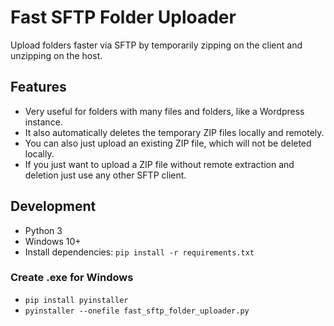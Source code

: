 # Fast SFTP Folder Uploader

Upload folders faster via SFTP by temporarily zipping on the client and unzipping on the host.

## Features

- Very useful for folders with many files and folders, like a Wordpress instance.
- It also automatically deletes the temporary ZIP files locally and remotely.
- You can also just upload an existing ZIP file, which will not be deleted locally.
- If you just want to upload a ZIP file without remote extraction and deletion just use any other SFTP client.

## Development

- Python 3
- Windows 10+
- Install dependencies: `pip install -r requirements.txt`

### Create .exe for Windows

- `pip install pyinstaller`
- `pyinstaller --onefile fast_sftp_folder_uploader.py`
